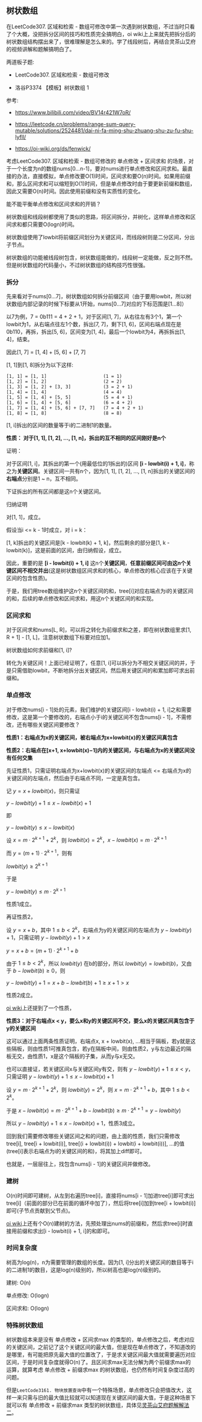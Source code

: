 ## 树状数组
在LeetCode307. 区域和检索 - 数组可修改中第一次遇到树状数组，不过当时只看了个大概，没把拆分区间的技巧和性质完全搞明白，oi wiki上上来就先把拆分后的树状数组结构摆出来了，很难理解是怎么来的。学了线段树后，再结合灵茶山艾府的视频讲解和题解搞明白了。

两道板子题:

* LeetCode307. 区域和检索 - 数组可修改

* 洛谷P3374 【模板】树状数组 1

参考:

* https://www.bilibili.com/video/BV14r421W7oR/

* https://leetcode.cn/problems/range-sum-query-mutable/solutions/2524481/dai-ni-fa-ming-shu-zhuang-shu-zu-fu-shu-lyfll/

* https://oi-wiki.org/ds/fenwick/

考虑LeetCode307. 区域和检索 - 数组可修改的 单点修改 + 区间求和 的场景，对于一个长度为n的数组nums[0...n-1]，要对nums进行单点修改和区间求和。最直接的办法，直接模拟，单点修改要O(1)时间，区间求和要O(n)时间。如果用前缀和，那么区间求和可以缩短到O(1)时间，但是单点修改时由于要更新前缀和数组，因此又需要O(n)时间。因此使用前缀和没有实质性的变化。

能不能平衡单点修改和区间求和的开销？

树状数组和线段树都使用了类似的思路，将区间拆分，并树化，这样单点修改和区间求和都只需要O(logn)时间。

树状数组使用了lowbit将前缀区间划分为关键区间，而线段树则是二分区间，分出子节点。

树状数组的功能被线段树包含，树状数组能做的，线段树一定能做，反之则不然。但是树状数组的代码量小，不过树状数组的结构技巧性很强。

### 拆分

先来看对于nums[0...7]，树状数组如何拆分前缀区间（由于要用lowbit，所以树状数组内部记录的时候下标要从1开始，nums[0...7]对应的下标范围是[1...8]）

以7为例，7 = 0b111 = 4 + 2 + 1，对于区间[1, 7]，从右往左有3个1，第一个lowbit为1，从右端点往左1个数，拆出[7, 7]，剩下[1, 6]，区间右端点现在是0b110，再拆，拆出[5, 6]，区间变为[1, 4]，最后一个lowbit为4，再拆拆出[1, 4]，结束。

因此[1, 7] = [1, 4] + [5, 6] + [7, 7]

[1, 1]到[1, 8]拆分为以下这样:

```
[1, 1] = [1, 1]                     (1 = 1)
[1, 2] = [1, 2]                     (2 = 2)
[1, 3] = [1, 2] + [3, 3]            (3 = 2 + 1)
[1, 4] = [1, 4]                     (4 = 4)
[1, 5] = [1, 4] + [5, 5]            (5 = 4 + 1)
[1, 6] = [1, 4] + [5, 6]            (6 = 4 + 2)
[1, 7] = [1, 4] + [5, 6] + [7, 7]   (7 = 4 + 2 + 1)
[1, 8] = [1, 8]                     (8 = 8)
```
[1, i]拆出的区间的数量等于i的二进制1的数量。

**性质： 对于[1, 1], [1, 2], ..., [1, n]，拆出的互不相同的区间刚好是n个**

证明：

对于区间[1, i]，其拆出的第一个(用最低位的1拆出的)区间 **[i - lowbit(i) + 1, i]**，称之为**关键区间**。关键区间一共有n个，因为[1, 1], [1, 2], ..., [1, n]拆出的关键区间的**右端点**分别是1 ~ n，互不相同。

下证拆出的所有区间都是这n个关键区间。

归纳证明

对[1, 1]，成立。

假设当i <= k - 1时成立，对 i = k：

[1, k]拆出的关键区间是[k - lowbit(k) + 1, k]，然后剩余的部分是[1, k - lowbit(k)]，这是前面的区间，由归纳假设，成立。

因此，重要的是 **[i - lowbit(i) + 1, i]** 这n个**关键区间**，**任意前缀区间可由这n个关键区间不相交并出**(这是树状数组区间求和的核心，单点修改的核心应该在于关键区间的包含性质)。

于是，我们用tree数组维护这n个关键区间的和，tree[i]对应右端点为i的关键区间的和，后续的单点修改和区间求和，用这n个关键区间的和实现。

### 区间求和
对于区间求和nums[L, R]，可以将之转化为前缀求和之差，即在树状数组里求[1, R + 1] - [1, L]，注意树状数组下标要对应加1。

树状数组如何求前缀和[1, i]?

转化为关键区间！上面已经证明了，任意[1, i]可以拆分为不相交关键区间的并，于是只需借助lowbit，不断地拆分出关键区间，然后用关键区间的和累加即可求出前缀和。

### 单点修改
对于修改nums[i - 1]处的元素，我们维护的关键区间[i - lowbit(i) + 1, i]之和需要修改，这是第一个要修改的，右端点小于i的关键区间不包含nums[i - 1]，不需修改，还有哪些关键区间要修改？

**性质1：右端点为x的关键区间，被右端点为x+lowbit(x)的关键区间真包含**

**性质2：右端点在[x+1, x+lowbit(x)−1]内的关键区间，与右端点为x的关键区间没有任何交集**

先证性质1，只需证明右端点为x+lowbit(x)的关键区间的左端点 <= 右端点为x的关键区间的左端点，然后由于右端点不同，一定是真包含。

记 $y = x + lowbit(x)$，则只需证

$y - lowbit(y) + 1 \le x - lowbit(x) + 1$

即

$y - lowbit(y) \le x - lowbit(x)$

设 $x = m \cdot 2^{k+1} + 2^k$，则 $lowbit(x) = 2^k$，$x - lowbit(x) = m \cdot 2^{k+1}$

而 $y = (m + 1) \cdot 2^{k+1}$，则有

$lowbit(y) \ge 2^{k+1}$

于是

$y - lowbit(y) \le m \cdot 2^{k+1}$

性质1成立。

再证性质2，

设 $y = x + b$，其中 $1 \le b < 2^k$，右端点为y的关键区间的左端点为 $y - lowbit(y) + 1$，只需证明 $y - lowbit(y) + 1 > x$

$y = x + b = (m + 1) \cdot 2^{k+1} + b$

由于 $1 \le b < 2^k$，所以 $lowbit(y)$ 在b的部分，所以 $lowbit(y) = lowbit(b)$，又由于 $b - lowbit(b) \ge 0$，则

$y - lowbit(y) + 1 = x + b - lowbit(b) + 1 \ge x + 1 > x$

性质2成立。

[oi wiki](https://oi-wiki.org/ds/fenwick/)上还提到了一个性质，

**性质3：对于右端点x < y，要么x和y的关键区间不交，要么x的关键区间真包含于y的关键区间**

这可以通过上面两条性质证明，右端点x, x + lowbit(x), ...相当于隔板，若y就是这些隔板，则由性质1可推真包含，若y在隔板中间，则由性质2，y与左边最近的隔板无交，由性质1，x是这个隔板的子集，从而y与x无交。

也可以直接证，若关键区间x与关键区间y有交，则有 $y - lowbit(y) + 1 \le x < y$，只需证明 $y - lowbit(y) + 1 \le x - lowbit(x) + 1$

设 $y = m \cdot 2^{k+1} + 2^k$，则 $lowbit(y) = 2^k$，则 $x = m \cdot 2^{k+1} + b$，其中 $1 \le b < 2^k$。

于是 $x - lowbit(x) = m \cdot 2^{k+1} + b - lowbit(b) \ge m \cdot 2^{k+1} = y - lowbit(y)$

所以 $y - lowbit(y) + 1 \le x - lowbit(x) + 1$，性质3成立。

回到我们需要修改哪些关键区间之和的问题，由上面的性质，我们只需修改tree[i], tree[i + lowbit(i)], tree[(i + lowbit(i)) + lowbit(i + lowbit(i))], ...的值(tree[i]表示右端点为i的关键区间的和)，将其加上diff即可。

也就是，一层层往上，找包含nums[i - 1]的关键区间并做修改。

### 建树
O(n)时间即可建树，从左到右遍历tree[i]，直接将nums[i - 1]加进tree[i]即可求出tree[i]（前面的部分已在前面的循环中加了），然后将tree[i]加到tree[i + lowbit(i)]即可(子节点贡献到父节点)。

[oi wiki](https://oi-wiki.org/ds/fenwick/#thetan-%E5%BB%BA%E6%A0%91)上还有个O(n)建树的方法，先预处理出nums的前缀和，然后求tree[i]时直接用前缀和求出[i - lowbit(i) + 1, i]的和即可。

### 时间复杂度
树高为log(n)，n为需要管理的数组的长度。因为[1, i]分出的关键区间的数目等于i的二进制1的数目，这是log(n)级别的，所以树高也是log(n)级别的。

建树: O(n)

单点修改: O(logn)

区间求和: O(logn)

### 特殊树状数组
树状数组本来是没有 单点修改 + 区间求max 的类型的，单点修改之后，考虑对应的关键区间，之前记了这个关键区间的最大值，但是现在单点修改了，不知道改的是哪里，有可能把原先最大值的位置改了，于是求关键区间最大值就需要遍历对应区间，于是时间复杂度就得O(n)了。且区间求max无法分解为两个前缀求max的运算，就算考虑 单点修改 + 前缀求max 的树状数组，也仍然有时间复杂度过高的问题。

但是`LeetCode3161. 物块放置查询`中有一个特殊场景，单点修改只会把值改大，这样一来只需与旧的最大值比较就可以知道现在关键区间的最大值，于是这种场景下就可以有 单点修改 + 前缀求max 类型的树状数组，具体见[灵茶山艾府题解解法二](https://leetcode.cn/problems/block-placement-queries/solutions/2790395/ping-heng-shu-xian-duan-shu-pythonjavacg-8klz/)。